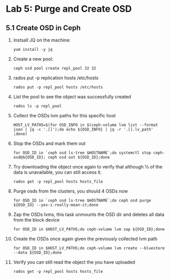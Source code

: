 # Lab 5: Purge and Create OSD

## 5.1 Create OSD in Ceph

1. Instsall JQ on the machine:

    ```
    yum install -y jq   
    ```
2. Create a new pool:

    ```
    ceph osd pool create repl_pool 32 32 
    ```
    
3. rados put -p replication hosts /etc/hosts
  
     ```
   rados put -p repl_pool hosts /etc/hosts
    ```
4. List the pool to see the object was successfully created

     ```
    rados ls -p repl_pool
    ```
5. Collect the OSDs lvm paths for this specific host

    ```
    HOST_LV_PATHS=$(for OSD_INFO in $(ceph-volume lvm list --format json | jq -c '.[]');do echo ${OSD_INFO} | jq -r '.[].lv_path' ;done)
    ```
6. Stop the OSDs and mark them out

     ```
    for OSD_ID in `ceph osd ls-tree $HOSTNAME`;do systemctl stop ceph-osd@${OSD_ID}; ceph osd out ${OSD_ID};done
    ```
7. Try downloading the object once again to verify that although ⅓ of the data is unavailable, you can still access it.

     ```
    rados get -p repl_pool hosts hosts_file   
    ```
    
8. Purge osds from the clusters, you should 4 OSDs now

    ```
    for OSD_ID in `ceph osd ls-tree $HOSTNAME`;do ceph osd purge ${OSD_ID} --yes-i-really-mean-it;done   
    ```
    
9. Zap the OSDs lvms, this task unmounts the OSD dir and deletes all data from the block device
    
      ```
    for OSD_ID in $HOST_LV_PATHS;do ceph-volume lvm zap ${OSD_ID};done  
    ```
    
10. Create the OSDs once again given the previously collected lvm path

    ```
    for OSD_ID in $HOST_LV_PATHS;do ceph-volume lvm create --bluestore --data ${OSD_ID};done  
    ```

11. Verify you can still read the object the you have uploaded

    ```
    rados get -p repl_pool hosts hosts_file  
    ```

    
